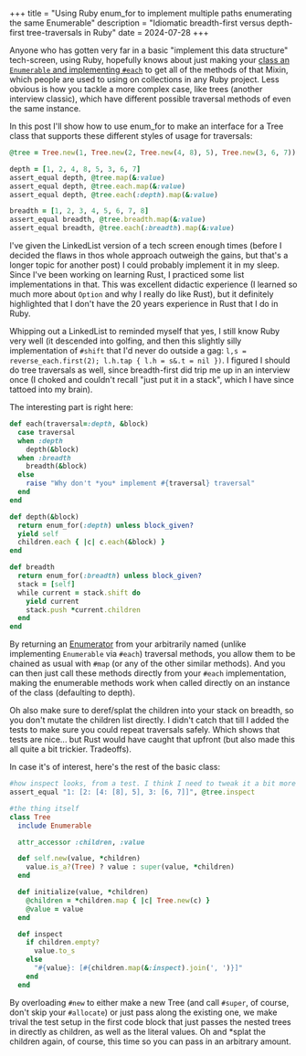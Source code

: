 +++
title = "Using Ruby enum_for to implement multiple paths enumerating the same Enumerable"
description = "Idiomatic breadth-first versus depth-first tree-traversals in Ruby"
date = 2024-07-28
+++

Anyone who has gotten very far in a basic "implement this data structure" tech-screen, using Ruby, hopefully knows about just making your [class an `Enumerable` and implementing `#each`](https://blog.appsignal.com/2018/05/29/ruby-magic-enumerable-and-enumerator.html) to get all of the methods of that Mixin, which people are used to using on collections in any Ruby project. Less obvious is how you tackle a more complex case, like trees (another interview classic), which have different possible traversal methods of even the same instance.

In this post I'll show how to use enum_for to make an interface for a Tree class that supports these different styles of usage for traversals:
```ruby
@tree = Tree.new(1, Tree.new(2, Tree.new(4, 8), 5), Tree.new(3, 6, 7))

depth = [1, 2, 4, 8, 5, 3, 6, 7]
assert_equal depth, @tree.map(&:value)
assert_equal depth, @tree.each.map(&:value)
assert_equal depth, @tree.each(:depth).map(&:value)

breadth = [1, 2, 3, 4, 5, 6, 7, 8]
assert_equal breadth, @tree.breadth.map(&:value)
assert_equal breadth, @tree.each(:breadth).map(&:value)
```
<!-- more --> 

I've given the LinkedList version of a tech screen enough times (before I decided the flaws in thos whole approach outweigh the gains, but that's a longer topic for another post) I could probably implement it in my sleep. Since I've been working on learning Rust, I practiced some list implementations in that. This was excellent didactic experience (I learned so much more about `Option` and why I really do like Rust), but it definitely highlighted that I don't have the 20 years experience in Rust that I do in Ruby.

Whipping out a LinkedList to reminded myself that yes, I still know Ruby very well (it descended into golfing, and then this slightly silly implementation of `#shift` that I'd never do outside a gag: `l,s = reverse_each.first(2); l.h.tap { l.h = s&.t = nil })`. I figured I should do tree traversals as well, since breadth-first did trip me up in an interview once (I choked and couldn't recall "just put it in a stack", which I have since tattoed into my brain).

The interesting part is right here:
```ruby
def each(traversal=:depth, &block)
  case traversal
  when :depth
    depth(&block)
  when :breadth
    breadth(&block)
  else
    raise "Why don't *you* implement #{traversal} traversal"
  end
end

def depth(&block)
  return enum_for(:depth) unless block_given?
  yield self
  children.each { |c| c.each(&block) }
end

def breadth
  return enum_for(:breadth) unless block_given?
  stack = [self]
  while current = stack.shift do 
    yield current
    stack.push *current.children
  end
end
```
By returning an [Enumerator](https://ruby-doc.org/core-2.6/Enumerator.html) from your arbitrarily named (unlike implementing `Enumerable` via `#each`) traversal methods, you allow them to be chained as usual with `#map` (or any of the other similar methods). And you can then just call these methods directly from your `#each` implementation, making the enumerable methods work when called directly on an instance of the class (defaulting to depth).

Oh also make sure to deref/splat the children into your stack on breadth, so you don't mutate the children list directly. I didn't catch that till I added the tests to make sure you could repeat traversals safely. Which shows that tests are nice... but Rust would have caught that upfront (but also made this all quite a bit trickier. Tradeoffs).

In case it's of interest, here's the rest of the basic class:
```ruby
#how inspect looks, from a test. I think I need to tweak it a bit more to make it more intuitive.
assert_equal "1: [2: [4: [8], 5], 3: [6, 7]]", @tree.inspect

#the thing itself
class Tree
  include Enumerable

  attr_accessor :children, :value

  def self.new(value, *children)
    value.is_a?(Tree) ? value : super(value, *children)
  end

  def initialize(value, *children)
    @children = *children.map { |c| Tree.new(c) }
    @value = value
  end

  def inspect
    if children.empty?
      value.to_s
    else
      "#{value}: [#{children.map(&:inspect).join(', ')}]"
    end
  end
```
By overloading `#new` to either make a new Tree (and call `#super`, of course, don't skip your `#allocate`) or just pass along the existing one, we make trival the test setup in the first code block that just passes the nested trees in directly as children, as well as the literal values. Oh and \*splat the children again, of course, this time so you can pass in an arbitrary amount.

